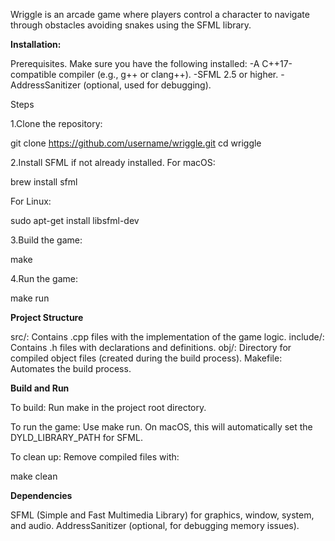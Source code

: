 Wriggle is an arcade game where players control a character to navigate through obstacles avoiding snakes using the SFML library.

**Installation:**

Prerequisites. Make sure you have the following installed:
-A C++17-compatible compiler (e.g., g++ or clang++).
-SFML 2.5 or higher.
-AddressSanitizer (optional, used for debugging).

Steps

1.Clone the repository:

git clone https://github.com/username/wriggle.git
cd wriggle

2.Install SFML if not already installed. For macOS:

brew install sfml

For Linux:

sudo apt-get install libsfml-dev

3.Build the game:

make

4.Run the game:

make run

**Project Structure**

src/: Contains .cpp files with the implementation of the game logic.
include/: Contains .h files with declarations and definitions.
obj/: Directory for compiled object files (created during the build process).
Makefile: Automates the build process.

**Build and Run**

To build: Run make in the project root directory.

To run the game: Use make run. On macOS, this will automatically set the DYLD_LIBRARY_PATH for SFML.

To clean up: Remove compiled files with:

make clean

**Dependencies**

SFML (Simple and Fast Multimedia Library) for graphics, window, system, and audio.
AddressSanitizer (optional, for debugging memory issues).

